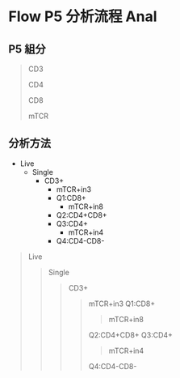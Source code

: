 # Flow P5 分析流程 Anal

## P5 組分

> CD3
>
> CD4
>
> CD8
>
> mTCR
>



## 分析方法

* Live
    * Single
        * CD3+
            * mTCR+in3
            * Q1:CD8+
                * mTCR+in8
            * Q2:CD4+CD8+
            * Q3:CD4+
                * mTCR+in4
            * Q4:CD4-CD8-



> Live
> > Single
> > > CD3+
> > > > mTCR+in3
> > > > Q1:CD8+
> > > > > mTCR+in8
> > > > 
> > > > Q2:CD4+CD8+
> > > > Q3:CD4+
> > > > > mTCR+in4
> > > > 
> > > > Q4:CD4-CD8-

